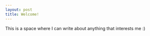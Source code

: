 ```yaml
---
layout: post
title: Welcome!
---
```


This is a space where I can write about anything that interests me :)
